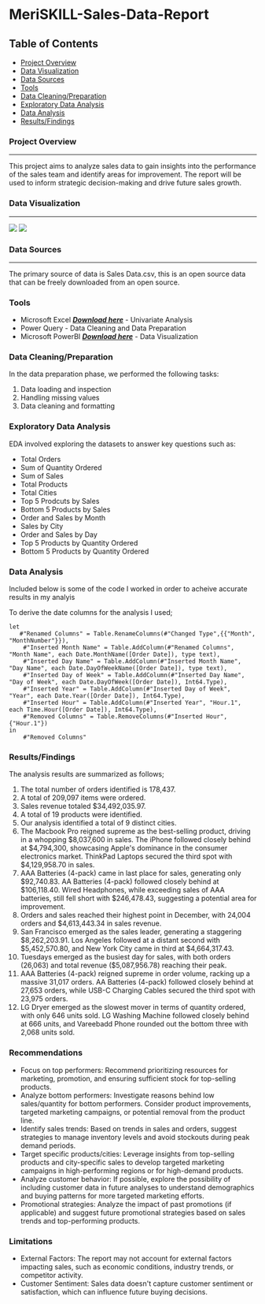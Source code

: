 # MeriSKILL-Sales-Data-Report

## Table of Contents
- [Project Overview](#project-overview)
- [Data Visualization](#data-visualization)
- [Data Sources](#data-sources)
- [Tools](#tools)
- [Data Cleaning/Preparation](#data-cleaningpreparation)
- [Exploratory Data Analysis](#exploratory-data-analysis)
- [Data Analysis](#data-analysis)
- [Results/Findings](#resultsfindings)

### Project Overview

---
This project aims to analyze sales data to gain insights into the performance of the sales team and identify areas for improvement.  The report will be used to inform strategic decision-making and drive future sales growth.

### Data Visualization
---
![](MeriSKILL-Sales-Data-Report_Page-0001)
![](MeriSKILL-Sales-Data-Report_Page-0002)

### Data Sources
---
The primary source of data is Sales Data.csv, this is an open source data that can be freely downloaded from an open source.

### Tools
  - Microsoft Excel ***[Download here](https://www.microsoft.com/en-us/microsoft-365/excel)*** - Univariate Analysis
  - Power Query - Data Cleaning and Data Preparation
  - Microsoft PowerBI ***[Download here](https://powerbi.microsoft.com/en-us/downloads/)*** - Data Visualization
 
### Data Cleaning/Preparation

In the data preparation phase, we performed the following tasks:
1. Data loading and inspection
2. Handling missing values
3. Data cleaning and formatting

### Exploratory Data Analysis

EDA involved exploring the datasets to answer key questions such as:

- Total Orders
- Sum of Quantity Ordered
- Sum of Sales
- Total Products
- Total Cities
- Top 5 Prodcuts by Sales
- Bottom 5 Products by Sales
- Order and Sales by Month
- Sales by City
- Order and Sales by Day
- Top 5 Products by Quantity Ordered
- Bottom 5 Products by Quantity Ordered

### Data Analysis

Included below is some of the code I worked in order to acheive accurate results in my analyis

To derive the date columns for the analysis I used;

```F#
let
   #"Renamed Columns" = Table.RenameColumns(#"Changed Type",{{"Month", "MonthNumber"}}),
    #"Inserted Month Name" = Table.AddColumn(#"Renamed Columns", "Month Name", each Date.MonthName([Order Date]), type text),
    #"Inserted Day Name" = Table.AddColumn(#"Inserted Month Name", "Day Name", each Date.DayOfWeekName([Order Date]), type text),
    #"Inserted Day of Week" = Table.AddColumn(#"Inserted Day Name", "Day of Week", each Date.DayOfWeek([Order Date]), Int64.Type),
    #"Inserted Year" = Table.AddColumn(#"Inserted Day of Week", "Year", each Date.Year([Order Date]), Int64.Type),
    #"Inserted Hour" = Table.AddColumn(#"Inserted Year", "Hour.1", each Time.Hour([Order Date]), Int64.Type),
    #"Removed Columns" = Table.RemoveColumns(#"Inserted Hour",{"Hour.1"})
in
    #"Removed Columns"
```

### Results/Findings
The analysis results are summarized as follows;
1. The total number of orders identified is 178,437.
2. A total of 209,097 items were ordered.
3. Sales revenue totaled $34,492,035.97.
4. A total of 19 products were identified.
5. Our analysis identified a total of 9 distinct cities.
6. The Macbook Pro reigned supreme as the best-selling product, driving in a whopping $8,037,600 in sales. The iPhone followed closely behind at $4,794,300, showcasing Apple's dominance in the consumer electronics market. ThinkPad Laptops secured the third spot with $4,129,958.70 in sales.
7. AAA Batteries (4-pack) came in last place for sales, generating only $92,740.83. AA Batteries (4-pack) followed closely behind at $106,118.40. Wired Headphones, while exceeding sales of AAA batteries, still fell short with $246,478.43, suggesting a potential area for improvement.
8. Orders and sales reached their highest point in December, with 24,004 orders and $4,613,443.34 in sales revenue.
9. San Francisco emerged as the sales leader, generating a staggering $8,262,203.91. Los Angeles followed at a distant second with $5,452,570.80, and New York City came in third at $4,664,317.43.
10. Tuesdays emerged as the busiest day for sales, with both orders (26,063) and total revenue ($5,087,956.78) reaching their peak.
11. AAA Batteries (4-pack) reigned supreme in order volume, racking up a massive 31,017 orders. AA Batteries (4-pack) followed closely behind at 27,653 orders, while USB-C Charging Cables secured the third spot with 23,975 orders.
12. LG Dryer emerged as the slowest mover in terms of quantity ordered, with only 646 units sold. LG Washing Machine followed closely behind at 666 units, and Vareebadd Phone rounded out the bottom three with 2,068 units sold.

### Recommendations
- Focus on top performers: Recommend prioritizing resources for marketing, promotion, and ensuring sufficient stock for top-selling products.
- Analyze bottom performers: Investigate reasons behind low sales/quantity for bottom performers. Consider product improvements, targeted marketing campaigns, or potential removal from the product line.
- Identify sales trends: Based on trends in sales and orders, suggest strategies to manage inventory levels and avoid stockouts during peak demand periods.
- Target specific products/cities: Leverage insights from top-selling products and city-specific sales to develop targeted marketing campaigns in high-performing regions or for high-demand products.
- Analyze customer behavior: If possible, explore the possibility of including customer data in future analyses to understand demographics and buying patterns for more targeted marketing efforts.
- Promotional strategies: Analyze the impact of past promotions (if applicable) and suggest future promotional strategies based on sales trends and top-performing products.

### Limitations
- External Factors: The report may not account for external factors impacting sales, such as economic conditions, industry trends, or competitor activity.
- Customer Sentiment: Sales data doesn't capture customer sentiment or satisfaction, which can influence future buying decisions.
